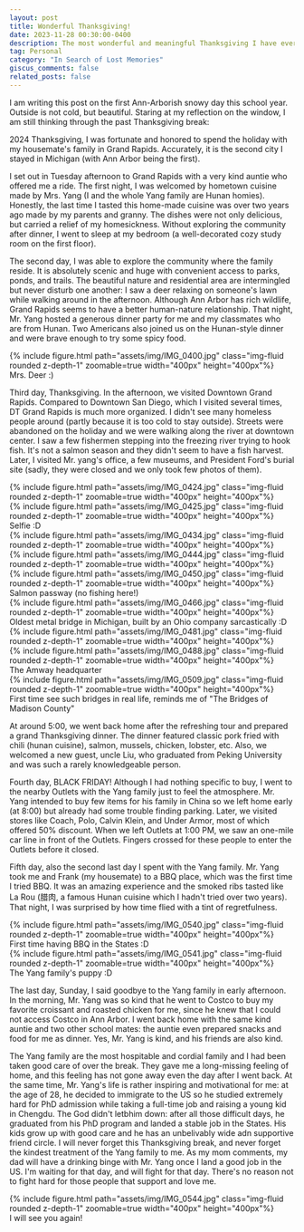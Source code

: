 ```yaml
---
layout: post
title: Wonderful Thanksgiving!
date: 2023-11-28 00:30:00-0400
description: The most wonderful and meaningful Thanksgiving I have ever had
tag: Personal
category: "In Search of Lost Memories"
giscus_comments: false
related_posts: false
---
```


I am writing this post on the first Ann-Arborish snowy day this school year. Outside is not cold, but beautiful. Staring at my reflection on the window, I am still thinking through the past Thanksgiving break:
 
2024 Thanksgiving, I was fortunate and honored to spend the holiday with my housemate's family in Grand Rapids. Accurately, it is the second city I stayed in Michigan (with Ann Arbor being the first). 

I set out in Tuesday afternoon to Grand Rapids with a very kind auntie who offered me a ride. The first night, I was welcomed by hometown cuisine made by Mrs. Yang (I and the whole Yang family are Hunan homies). Honestly, the last time I tasted this home-made cuisine was over two years ago made by my parents and granny. The dishes were not only delicious, but carried a relief of my homesickness. Without exploring the community after dinner, I went to sleep at my bedroom (a well-decorated cozy study room on the first floor).

The second day, I was able to explore the community where the family reside. It is absolutely scenic and huge with convenient access to parks, ponds, and trails. The beautiful nature and residential area are intermingled but never disturb one another: I saw a deer relaxing on someone's lawn while walking around in the afternoon. Although Ann Arbor has rich wildlife, Grand Rapids seems to have a better human-nature relationship. That night, Mr. Yang hosted a generous dinner party for me and my classmates who are from Hunan. Two Americans also joined us on the Hunan-style dinner and were brave enough to try some spicy food. 

<div class="row mt-3">
    <div class="col-sm mt-3 mt-md-0">
        {% include figure.html path="assets/img/IMG_0400.jpg" class="img-fluid rounded z-depth-1" zoomable=true  width="400px" height="400px"%}
    </div>
</div>
<div class="caption">
    Mrs. Deer :) 
</div>

Third day, Thanksgiving. In the afternoon, we visited Downtown Grand Rapids. Compared to Downtown San Diego, which I visited several times, DT Grand Rapids is much more organized. I didn't see many homeless people around (partly because it is too cold to stay outside). Streets were abandoned on the holiday and we were walking along the river at downtown center. I saw a few fishermen stepping into the freezing river trying to hook fish. It's not a salmon season and they didn't seem to have a fish harvest. Later, I visited Mr. yang's office, a few museums, and President Ford's burial site (sadly, they were closed and we only took few photos of them).
<div class="row mt-3">
    <div class="col-sm mt-3 mt-md-0">
        {% include figure.html path="assets/img/IMG_0424.jpg" class="img-fluid rounded z-depth-1" zoomable=true width="400px" height="400px"%}
    </div>
</div>

<div class="row mt-3">
    <div class="col-sm mt-3 mt-md-0">
        {% include figure.html path="assets/img/IMG_0425.jpg" class="img-fluid rounded z-depth-1" zoomable=true width="400px" height="400px"%}
    </div>
</div>
<div class="caption">
     Selfie :D
</div>

<div class="row mt-3">
    <div class="col-sm mt-3 mt-md-0">
        {% include figure.html path="assets/img/IMG_0434.jpg" class="img-fluid rounded z-depth-1" zoomable=true width="400px" height="400px"%}
    </div>
</div>

<div class="row mt-3">
    <div class="col-sm mt-3 mt-md-0">
        {% include figure.html path="assets/img/IMG_0444.jpg" class="img-fluid rounded z-depth-1" zoomable=true width="400px" height="400px"%}
    </div>
</div>
<div class="row mt-3">
    <div class="col-sm mt-3 mt-md-0">
        {% include figure.html path="assets/img/IMG_0450.jpg" class="img-fluid rounded z-depth-1" zoomable=true width="400px" height="400px"%}
    </div>
</div>
<div class="caption">
     Salmon passway (no fishing here!)
</div>

<div class="row mt-3">
    <div class="col-sm mt-3 mt-md-0">
        {% include figure.html path="assets/img/IMG_0466.jpg" class="img-fluid rounded z-depth-1" zoomable=true width="400px" height="400px"%}
    </div>
</div>
<div class="caption">
     Oldest metal bridge in Michigan, built by an Ohio company sarcastically :D
</div>
<div class="row mt-3">
    <div class="col-sm mt-3 mt-md-0">
        {% include figure.html path="assets/img/IMG_0481.jpg" class="img-fluid rounded z-depth-1" zoomable=true width="400px" height="400px"%}
    </div>
</div>

<div class="row mt-3">
    <div class="col-sm mt-3 mt-md-0">
        {% include figure.html path="assets/img/IMG_0488.jpg" class="img-fluid rounded z-depth-1" zoomable=true width="400px" height="400px"%}
    </div>
</div>
<div class="caption">
     The Amway headquarter
</div>
<div class="row mt-3">
    <div class="col-sm mt-3 mt-md-0">
        {% include figure.html path="assets/img/IMG_0509.jpg" class="img-fluid rounded z-depth-1" zoomable=true width="400px" height="400px"%}
    </div>
</div>
<div class="caption">
     First time see such bridges in real life, reminds me of "The Bridges of Madison County" 
</div>


At around 5:00, we went back home after the refreshing tour and prepared a grand Thanksgiving dinner. The dinner featured classic pork fried with chili (hunan cuisine), salmon, mussels, chicken, lobster, etc. Also, we welcomed a new guest, uncle Liu, who graduated from Peking University and was such a rarely knowledgeable person. 

Fourth day, BLACK FRIDAY! Although I had nothing specific to buy, I went to the nearby Outlets with the Yang family just to feel the atmosphere. Mr. Yang intended to buy few items for his family in China so we left home early (at 8:00) but already had some trouble finding parking. Later, we visited stores like Coach, Polo, Calvin Klein, and Under Armor, most of which offered 50% discount. When we left Outlets at 1:00 PM, we saw an one-mile car line in front of the Outlets. Fingers crossed for these people to enter the Outlets before it closed. 

Fifth day, also the second last day I spent with the Yang family. Mr. Yang took me and Frank (my housemate) to a BBQ place, which was the first time I tried BBQ. It was an amazing experience and the smoked ribs tasted like La Rou (腊肉, a famous Hunan cuisine which I hadn't tried over two years). That night, I was surprised by how time flied with a tint of regretfulness.
<div class="row mt-3">
    <div class="col-sm mt-3 mt-md-0">
        {% include figure.html path="assets/img/IMG_0540.jpg" class="img-fluid rounded z-depth-1" zoomable=true width="400px" height="400px"%}
    </div>
</div>
<div class="caption">
     First time having BBQ in the States :D
</div>

<div class="row mt-3">
    <div class="col-sm mt-3 mt-md-0">
        {% include figure.html path="assets/img/IMG_0541.jpg" class="img-fluid rounded z-depth-1" zoomable=true width="400px" height="400px"%}
    </div>
</div>
<div class="caption">
     The Yang family's puppy :D
</div>


The last day, Sunday, I said goodbye to the Yang family in early afternoon. In the morning, Mr. Yang was so kind that he went to Costco to buy my favorite croissant and roasted chicken for me, since he knew that I could not access Costco in Ann Arbor. I went back home with the same kind auntie and two other school mates: the auntie even prepared snacks and food for me as dinner. Yes, Mr. Yang is kind, and his friends are also kind.  
  

The Yang family are the most hospitable and cordial family and I had been taken good care of over the break. They gave me a long-missing feeling of home, and this feeling has not gone away even the day after I went back. At the same time, Mr. Yang's life is rather inspiring and motivational for me: at the age of 28, he decided to immigrate to the US so he studied extremely hard for PhD admission while taking a full-time job and raising a young kid in Chengdu. The God didn't letbhim down: after all those difficult days, he graduated from his PhD program and landed a stable job in the States. His kids grow up with good care and he has an unbelivably wide adn supportive friend circle. I will never forget this Thanksgiving break, and never forget the kindest treatment of the Yang family to me. As my mom comments, my dad will have a drinking binge with Mr. Yang once I land a good job in the US. I'm waiting for that day, and will fight for that day. There's no reason not to fight hard for those people that support and love me.           
<div class="row mt-3">
    <div class="col-sm mt-3 mt-md-0">
        {% include figure.html path="assets/img/IMG_0544.jpg" class="img-fluid rounded z-depth-1" zoomable=true width="400px" height="400px"%}
    </div>
</div>
<div class="caption">
     I will see you again! 
</div>

